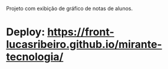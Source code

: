 Projeto com exibição de gráfico de notas de alunos.

# Deploy: https://front-lucasribeiro.github.io/mirante-tecnologia/